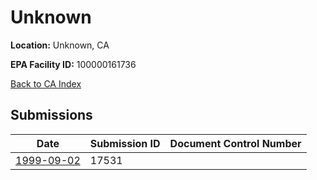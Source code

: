 # Unknown

**Location:** Unknown, CA

**EPA Facility ID:** 100000161736

[Back to CA Index](../../index.md)

## Submissions

| Date | Submission ID | Document Control Number |
|------|--------------|-------------------------|
| [1999-09-02](submissions/17531.md) | 17531 |  |
